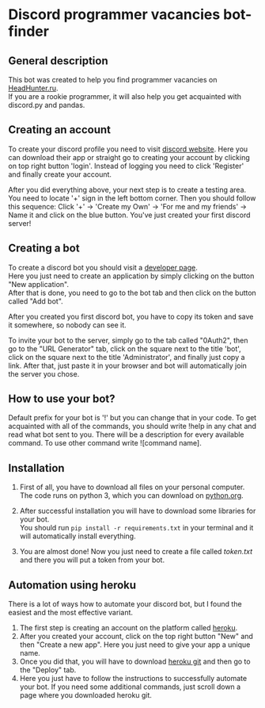 # Discord programmer vacancies bot-finder

## General description

This bot was created to help you find programmer vacancies on [HeadHunter.ru](https://hh.ru/).\
If you are a rookie programmer, it will also help you get acquainted with discord.py and pandas.

## Creating an account

To create your discord profile you need to visit [discord website](https://discord.com/). Here you can download their app
or straight go to creating your account by clicking on top right button 'login'. Instead of logging you need to click 'Register' and finally create your account.

After you did everything above, your next step is to create a testing area. You need to locate '+' sign in the left bottom corner.
Then you should follow this sequence: Click '+' -> 'Create my Own' -> 'For me and my friends' -> Name it and click on the blue button.
You've just created your first discord server!

## Creating a bot

To create a discord bot you should visit a [developer page](https://discord.com/developers/applications/).\
Here you just need to create an application by simply clicking on the button "New application".\
After that is done, you need to go to the bot tab and then click on the button called "Add bot".

After you created you first discord bot, you have to copy its token and save it somewhere, so nobody can see it.

To invite your bot to the server, simply go to the tab called "0Auth2", then go to the "URL Generator" tab, 
click on the square next to the title 'bot', click on the square next to the title 'Administrator', and finally just copy a link. After that, just paste it in your browser and bot will automatically join the server you chose.

## How to use your bot?

Default prefix for your bot is '!' but you can change that in your code. To get acquainted with all of the commands, you should write !help in any chat and read what bot sent to you. There will be a description for every available command. To use other command write ![command name].

## Installation

1. First of all, you have to download all files on your personal computer. The code runs on python 3,
 which you can download on [python.org](https://www.python.org/downloads/).
 
2. After successful installation you will have to download some libraries for your bot.\
You should run `pip install -r requirements.txt` in your terminal and it will automatically install everything.
    
3. You are almost done! Now you just need to create a file called *token.txt* and there you will put a token from your bot.


## Automation using heroku

There is a lot of ways how to automate your discord bot, but I found the easiest and the most effective variant.

1. The first step is creating an account on the platform called [heroku](https://www.heroku.com/).
2. After you created your account, click on the top right button "New" and then "Create a new app". Here you just need to give your app a unique name.
3. Once you did that, you will have to download [heroku git](https://devcenter.heroku.com/articles/heroku-cli) and then go to the "Deploy" tab.
4. Here you just have to follow the instructions to successfully automate your bot. If you need some additional commands, just scroll down a page where you downloaded heroku git.

